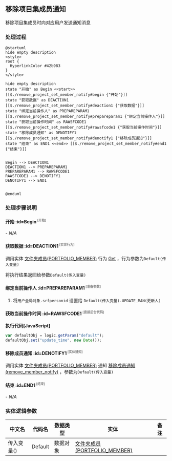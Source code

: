## 移除项目集成员通知 <!-- {docsify-ignore-all} -->

   移除项目集成员时向对应用户发送通知消息

### 处理过程

```plantuml
@startuml
hide empty description
<style>
root {
  HyperlinkColor #42b983
}
</style>

hide empty description
state "开始" as Begin <<start>> [[$./remove_project_set_member_notify#begin {"开始"}]]
state "获取数据" as DEACTION1  [[$./remove_project_set_member_notify#deaction1 {"获取数据"}]]
state "绑定当前操作人" as PREPAREPARAM1  [[$./remove_project_set_member_notify#prepareparam1 {"绑定当前操作人"}]]
state "获取当前操作时间" as RAWSFCODE1  [[$./remove_project_set_member_notify#rawsfcode1 {"获取当前操作时间"}]]
state "移除成员通知" as DENOTIFY1  [[$./remove_project_set_member_notify#denotify1 {"移除成员通知"}]]
state "结束" as END1 <<end>> [[$./remove_project_set_member_notify#end1 {"结束"}]]


Begin --> DEACTION1
DEACTION1 --> PREPAREPARAM1
PREPAREPARAM1 --> RAWSFCODE1
RAWSFCODE1 --> DENOTIFY1
DENOTIFY1 --> END1


@enduml
```


### 处理步骤说明

#### 开始 :id=Begin<sup class="footnote-symbol"> <font color=gray size=1>[开始]</font></sup>



*- N/A*
#### 获取数据 :id=DEACTION1<sup class="footnote-symbol"> <font color=gray size=1>[实体行为]</font></sup>



调用实体 [文件夹成员(PORTFOLIO_MEMBER)](module/Base/portfolio_member.md) 行为 [Get](module/Base/portfolio_member#行为) ，行为参数为`Default(传入变量)`

将执行结果返回给参数`Default(传入变量)`

#### 绑定当前操作人 :id=PREPAREPARAM1<sup class="footnote-symbol"> <font color=gray size=1>[准备参数]</font></sup>



1. 将`用户全局对象.srfpersonid` 设置给  `Default(传入变量).UPDATE_MAN(更新人)`

#### 获取当前操作时间 :id=RAWSFCODE1<sup class="footnote-symbol"> <font color=gray size=1>[直接后台代码]</font></sup>



<p class="panel-title"><b>执行代码[JavaScript]</b></p>

```javascript
var defaultObj = logic.getParam("default");
defaultObj.set("update_time", new Date());
```

#### 移除成员通知 :id=DENOTIFY1<sup class="footnote-symbol"> <font color=gray size=1>[实体通知]</font></sup>



调用实体 [文件夹成员(PORTFOLIO_MEMBER)](module/Base/portfolio_member.md) 通知 [移除成员通知(remove_member_notify)](module/Base/portfolio_member/notify/remove_member_notify) ，参数为`Default(传入变量)`
#### 结束 :id=END1<sup class="footnote-symbol"> <font color=gray size=1>[结束]</font></sup>



*- N/A*



### 实体逻辑参数

|    中文名   |    代码名    |  数据类型    |  实体   |备注 |
| --------| --------| -------- | -------- | --------   |
|传入变量(<i class="fa fa-check"/></i>)|Default|数据对象|[文件夹成员(PORTFOLIO_MEMBER)](module/Base/portfolio_member.md)||
